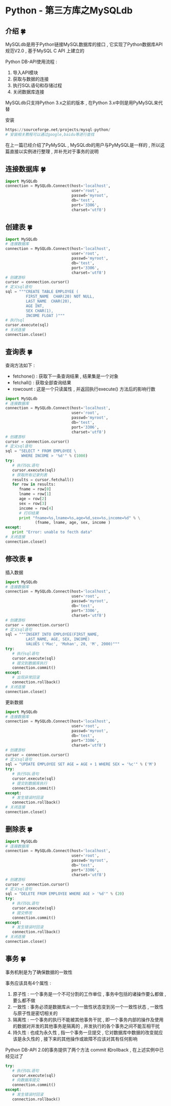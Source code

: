 # Python - 第三方库之MySQLdb


<extoc></extoc>

## 介绍  🍀

MySQLdb是用于Python链接MySQL数据库的接口 , 它实现了Python数据库API规范V2.0 , 基于MySQL C API 上建立的

Python DB-API使用流程 : 

1. 导入API模块
2. 获取与数据的连接
3. 执行SQL语句和存储过程
4. 关闭数据库连接

MySQLdb只支持Python 3.x之前的版本 , 在Python 3.x中则是用PyMySQL来代替

安装

```python
https://sourceforge.net/projects/mysql-python/
# 安装相关教程可以通过google,baidu等进行查找
```

在上一篇已经介绍了PyMySQL , MySQLdb的用户与PyMySQL是一样的 , 所以这篇直接以实例进行整理 , 并补充对于事务的说明

## 连接数据库  🍀

```python
import MySQLdb
connection = MySQLdb.Connect(host='localhost',
                             user='root',
                             passwd='myroot',
                             db='test',
                             port='3306',
                             charset='utf8')
```

## 创建表  🍀

```python
import MySQLdb
# 连接数据库
connection = MySQLdb.Connect(host='localhost',
                             user='root',
                             passwd='myroot',
                             db='test',
                             port='3306',
                             charset='utf8')
# 创建游标
cursor = connection.cursor()
# 定义sql语句
sql = """CREATE TABLE EMPLOYEE (
         FIRST_NAME  CHAR(20) NOT NULL,
         LAST_NAME  CHAR(20),
         AGE INT,  
         SEX CHAR(1),
         INCOME FLOAT )"""
# 执行sql
cursor.execute(sql)
# 关闭连接
connection.close()
```

## 查询表  🍀

查询方法如下 : 

- fetchone() : 获取下一条查询结果 , 结果集是一个对象
- fetchall() : 获取全部查询结果
- rowcount : 这是一个只读属性 , 并返回执行execute() 方法后的影响行数

```python
import MySQLdb
# 连接数据库
connection = MySQLdb.Connect(host='localhost',
                             user='root',
                             passwd='myroot',
                             db='test',
                             port='3306',
                             charset='utf8')
# 创建游标
cursor = connection.cursor()
# 定义sql语句
sql = "SELECT * FROM EMPLOYEE \
       WHERE INCOME > '%d'" % (1000)
try:
   # 执行SQL语句
   cursor.execute(sql)
   # 获取所有记录列表
   results = cursor.fetchall()
   for row in results:
      fname = row[0]
      lname = row[1]
      age = row[2]
      sex = row[3]
      income = row[4]
      # 打印结果
      print "fname=%s,lname=%s,age=%d,sex=%s,income=%d" % \
             (fname, lname, age, sex, income )
except:
   print "Error: unable to fecth data"
# 关闭连接
connection.close()
```

## 修改表  🍀

插入数据

```python
import MySQLdb
# 连接数据库
connection = MySQLdb.Connect(host='localhost',
                             user='root',
                             passwd='myroot',
                             db='test',
                             port='3306',
                             charset='utf8')
# 创建游标
cursor = connection.cursor()
# 定义sql语句
sql = """INSERT INTO EMPLOYEE(FIRST_NAME,
         LAST_NAME, AGE, SEX, INCOME)
         VALUES ('Mac', 'Mohan', 20, 'M', 2000)"""
try:
   # 执行sql语句
   cursor.execute(sql)
   # 提交到数据库执行
   connection.commit()
except:
   # 出现异常回滚
   connection.rollback()
# 关闭连接
connection.close()
```

更新数据

```python
import MySQLdb
# 连接数据库
connection = MySQLdb.Connect(host='localhost',
                             user='root',
                             passwd='myroot',
                             db='test',
                             port='3306',
                             charset='utf8')
# 创建游标 
cursor = connection.cursor()
# 定义sql语句
sql = "UPDATE EMPLOYEE SET AGE = AGE + 1 WHERE SEX = '%c'" % ('M')
try:
   # 执行SQL语句
   cursor.execute(sql)
   # 提交到数据库执行
   connection.commit()
except:
   # 发生错误时回滚
   connection.rollback()
# 关闭连接
connection.close()
```

## 删除表  🍀

```python
import MySQLdb
# 连接数据库
connection = MySQLdb.Connect(host='localhost',
                             user='root',
                             passwd='myroot',
                             db='test',
                             port='3306',
                             charset='utf8')
# 创建游标 
cursor = connection.cursor()
# 定义sql语句
sql = "DELETE FROM EMPLOYEE WHERE AGE > '%d'" % (20)
try:
   # 执行SQL语句
   cursor.execute(sql)
   # 提交修改
   connection.commit()
except:
   # 发生错误时回滚
   connection.rollback()
# 关闭连接
connection.close()
```

## 事务  🍀

事务机制是为了确保数据的一致性

事务应该具有4个属性 : 

1. 原子性 : 一个事务是一个不可分割的工作单位 , 事务中包括的诸操作要么都做 , 要么都不做
2. 一致性 : 事务必须是数据库从一个一致性状态变到另一个一致性状态 , 一致性与原子性是密切相关的
3. 隔离性 : 一个事务的执行不能被其他事务干扰 , 即一个事务内部的操作及使用的数据对并发的其他事务是隔离的 , 并发执行的各个事务之间不能互相干扰
4. 持久性 : 也成为永久性 , 指一个事务一旦提交 , 它对数据库中数据的改变就应该是永久性的 , 接下来的其他操作或故障不应该对其有任何影响

Python DB-API 2.0的事务提供了两个方法 commit 和rollback , 在上述实例中已经见过了

```python
try:
   # 执行SQL语句
   cursor.execute(sql)
   # 向数据库提交
   connection.commit()
except:
   # 发生错误时回滚
   connection.rollback()
```
